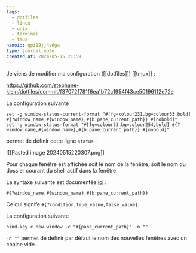 ```yaml
---
tags:
  - dotfiles
  - linux
  - unix
  - terminal
  - tmux
nanoid: qpi19jj4s6ga
type: journal_note
created_at: 2024-05-15 21:59
---
```

Je viens de modifier ma configuration ([[dotfiles]]) [[tmux]] :

https://github.com/stephane-klein/dotfiles/commit/f370721781f6ea1b72c1954f43ce50196112e72e

La configuration suivante

```
set -g window-status-current-format "#[fg=colour231,bg=colour33,bold] #{?window_name,#{window_name},#{b:pane_current_path}} #[nobold]"
set -g window-status-format "#[fg=colour33,bg=colour254,bold] #{?window_name,#{window_name},#{b:pane_current_path}} #[nobold]"
```

permet de définir cette ligne `status` :

![[Pasted image 20240515220307.png]]

Pour chaque fenêtre est affichée soit le nom de la fenêtre, soit le nom du dossier courant du shell actif dans la fenêtre.

La syntaxe suivante est documentée [ici](https://www.man7.org/linux/man-pages/man1/tmux.1.html#FORMATS) :

`#{?window_name,#{window_name},#{b:pane_current_path}}`

Ce qui signife `#{?condition,true_value,false_value}`.

La configuration suivante

```
bind-key c new-window -c "#{pane_current_path}" -n ""
```

`-n ""` permet de définir par défaut le nom des nouvelles fenêtres avec un chaine vide.
